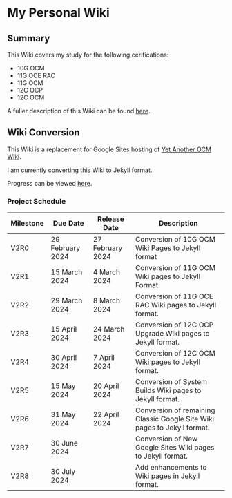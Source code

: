 # My Personal Wiki

## Summary

This Wiki covers my study for the following cerifications:

* 10G OCM
* 11G OCE RAC
* 11G OCM
* 12C OCP
* 12C OCM

A fuller description of this Wiki can be found [here](https://dfhawthorne.github.io/home.html).

## Wiki Conversion

This Wiki is a replacement for Google Sites hosting of [Yet Another OCM Wiki](https://sites.google.com/view/yetanotherocm/home).

I am currently converting this Wiki to Jekyll format.

Progress can be viewed [here](https://github.com/users/dfhawthorne/projects/5/views/1).

### Project Schedule

Milestone | Due Date | Release Date | Description
 --- | --- | --- | ---
V2R0 | 29 February 2024 | 27 February 2024 | Conversion of 10G OCM Wiki Pages to Jekyll format
V2R1 | 15 March 2024 | 4 March 2024 | Conversion of 11G OCM Wiki pages to Jekyll Format
V2R2 | 29 March 2024 | 8 March 2024 | Conversion of 11G OCE RAC Wiki pages to Jekyll format.
V2R3 | 15 April 2024 | 24 March 2024 | Conversion of 12C OCP Upgrade Wiki pages to Jekyll format.
V2R4 | 30 April 2024 | 7 April 2024 | Conversion of 12C OCM Wiki pages to Jekyll format.
V2R5 | 15 May 2024 | 20 April 2024 | Conversion of System Builds Wiki pages to Jekyll format.
V2R6 | 31 May 2024 | 22 April 2024 | Conversion of remaining Classic Google Site Wiki pages to Jekyll format.
V2R7 | 30 June 2024 |  | Conversion of New Google Sites Wiki pages to Jekyll format.
V2R8 | 30 July 2024 |  | Add enhancements to Wiki pages in Jekyll format.
